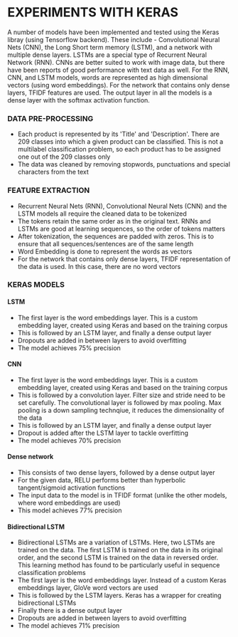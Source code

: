 # EXPERIMENTS WITH KERAS

A number of models have been implemented and tested using the Keras libray (using Tensorflow backend). These include - Convolutional Neural Nets (CNN), the 
Long Short term memory (LSTM), and a network with multiple dense layers. LSTMs are a special type of Recurrent Neural Network (RNN). CNNs are better suited to 
work with image data, but there have been reports of good performance with text data as well. For the RNN, CNN, and LSTM models, words are represented as high 
dimensional vectors (using word embeddings). For the network that contains only dense layers, TFIDF features are used. The output layer in all the models is a 
dense layer with the softmax activation function.


### DATA PRE-PROCESSING
* Each product is represented by its 'Title' and 'Description'. There are 209 classes into which a given product can be classified. This is not a multilabel classification problem, so each product has to be assigned one out of the 209 classes only
* The data was cleaned by removing stopwords, punctuations and special characters from the text


### FEATURE EXTRACTION	
* Recurrent Neural Nets (RNN), Convolutional Neural Nets (CNN) and the LSTM models all require the cleaned data to be tokenized
* The tokens retain the same order as in the original text. RNNs and LSTMs are good at learning sequences, so the order of tokens matters
* After tokenization, the sequences are padded with zeros. This is to ensure that all sequences/sentences are of the same length
* Word Embedding is done to represent the words as vectors
* For the network that contains only dense layers, TFIDF representation of the data is used. In this case, there are no word vectors


### KERAS MODELS

#### LSTM
* The first layer is the word embeddings layer. This is a custom embedding layer, created using Keras and based on the training corpus 
* This is followed by an LSTM layer, and finally a dense output layer
* Dropouts are added in between layers to avoid overfitting
* The model achieves 75% precision

#### CNN
* The first layer is the word embeddings layer. This is a custom embedding layer, created using Keras and based on the training corpus 
* This is followed by a convolution layer. Filter size and stride need to be set carefully. The convolutional layer is followed by max pooling. Max pooling is a down sampling technqiue, it reduces the dimensionality of the data
* This is followed by an LSTM layer, and finally a dense output layer
* Dropout is added after the LSTM layer to tackle overfitting
* The model achieves 70% precision
	
#### Dense network
* This consists of two dense layers, followed by a dense output layer
* For the given data, RELU performs better than hyperbolic tangent/sigmoid activation functions
* The input data to the model is in TFIDF format (unlike the other models, where word embeddings are used)
* This model achieves 77% precision
	
#### Bidirectional LSTM
* Bidirectional LSTMs are a variation of LSTMs. Here, two LSTMs are trained on the data. The first LSTM is trained on the data in its original order, and the second LSTM is trained on the data in reversed order. This learning method has found to be particularly useful in sequence classification problems
* The first layer is the word embeddings layer. Instead of a custom Keras embeddings layer, GloVe word vectors are used
* This is followed by the LSTM layers. Keras has a wrapper for creating bidirectional LSTMs
* Finally there is a dense output layer
* Dropouts are added in between layers to avoid overfitting
* The model achieves 71% precision


	